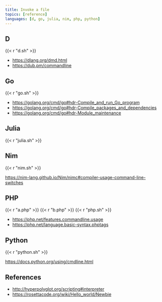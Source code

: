 ```yaml
---
title: Invoke a file
topics: [reference]
languages: [d, go, julia, nim, php, python]
---
```


## D

{{< r "d.sh" >}}

- <https://dlang.org/dmd.html>
- <https://dub.pm/commandline>

## Go

{{< r "go.sh" >}}

- <https://golang.org/cmd/go#hdr-Compile_and_run_Go_program>
- <https://golang.org/cmd/go#hdr-Compile_packages_and_dependencies>
- <https://golang.org/cmd/go#hdr-Module_maintenance>

## Julia

{{< r "julia.sh" >}}

## Nim

{{< r "nim.sh" >}}

<https://nim-lang.github.io/Nim/nimc#compiler-usage-command-line-switches>

## PHP

{{< r "a.php" >}}
{{< r "b.php" >}}
{{< r "php.sh" >}}

- <https://php.net/features.commandline.usage>
- <https://php.net/language.basic-syntax.phptags>

## Python

{{< r "python.sh" >}}

<https://docs.python.org/using/cmdline.html>

## References

- <http://hyperpolyglot.org/scripting#interpreter>
- <https://rosettacode.org/wiki/Hello_world/Newbie>

